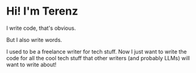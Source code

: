 # Hi! I'm Terenz
I write code, that's obvious.

But I also write words.

I used to be a freelance writer for tech stuff. Now I just want to write the code for all the cool tech stuff that other writers (and probably LLMs) will want to write about!

